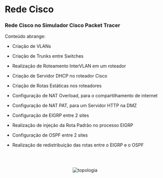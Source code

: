 # Rede Cisco
### Rede Cisco no Simulador Cisco Packet Tracer

Conteúdo abrange:

- Criação de VLANs

- Criação de Trunks entre Switches

- Realização de Roteamento InterVLAN em um roteador

- Criação de Servidor DHCP no roteador Cisco

- Criação de Rotas Estáticas nos roteadores

- Configuração de NAT Overload, para o compartilhamento de internet

- Configuração de NAT PAT, para um Servidor HTTP na DMZ

- Configuração de EIGRP entre 2 sites

- Realização de injeção da Rota Padrão no processo EIGRP

- Configuração de OSPF entre 2 sites

- Realização de redistribuição das rotas entre o EIGRP e o OSPF

<br><br>

<div align="center">

![topologia](https://user-images.githubusercontent.com/48495838/148286848-f9f92a32-b515-424d-8723-3a7f78633f3d.png)

</div>
 
